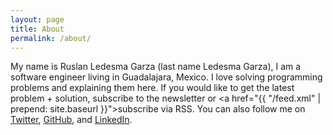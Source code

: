 ```yaml
---
layout: page
title: About
permalink: /about/
---
```


My name is Ruslan Ledesma Garza (last name Ledesma Garza), I am a
software engineer living in Guadalajara, Mexico.  I love solving
programming problems and explaining them here.  If you would like to
get the latest problem + solution, <a
onclick="show_spopup()">subscribe to the newsletter</a> or <a href="{{
"/feed.xml" | prepend: site.baseurl }}">subscribe via RSS</a>.  You
can also follow me on <a href="https://twitter.com/{{
site.twitter_username }}">Twitter</a>, <a href="https://github.com/{{
site.github_username }}">GitHub</a>, and <a
href="https://www.linkedin.com/in/{{ site.linkedin_username
}}">LinkedIn</a>.
